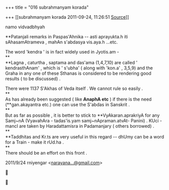 +++
title = "016 subrahmanyam korada"

+++
[[subrahmanyam korada	2011-09-24, 11:26:51 [Source](https://groups.google.com/g/bvparishat/c/i5FQEW_yJjw)]]



namo vidvadbhyah  
  
**Patanjali remarks in Paspas'Ahnika -- asti aprayukta.h iti sAhasamAtrameva , mahAn s'abdasya vis.aya.h ...etc.  
  
The word 'kendra ' is in fact widely used in Jyotis.am -  
**  
**Lagna , caturtha , saptama and das'ama (1,4,7,10) are called ' kendrasthAnam' , which is ' s'ubha' ( along with 'kon.a' , 3,5,9) and the Graha in any one of these Sthanas is considered to be rendering good results ( to be discussed) .  
  
There were 1137 S'Akhas of Veda itself . We cannot rule so easily .  
**  
As has already been suggested ( like **AnaphA etc** ) if there is the need (**gan.akayantra etc.) one can use the S'abdas in Sanskrit .  
**  
But as far as possible , it is better to stick to **VyAkaran.aprakriyA for any Samj\~nA (VyavahAra - tadas'is.yam samj\~nApraman.atvAt- Panini) . KUci - mancI are taken by Haradattamisra in Padamanjary ( others borrowed) .  
**  
**Taddhitas and Kr.ts are very useful in this regard -- dhUmy can be a word for a Train - make it rUd.ha .  
**  
There should be an effort on this front .  
  

2011/9/24 rniyengar \<[narayana...@gmail.com]()\>






